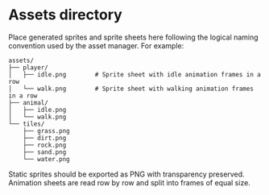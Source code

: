 # Assets directory

Place generated sprites and sprite sheets here following the logical naming
convention used by the asset manager. For example:

```
assets/
├── player/
│   ├── idle.png        # Sprite sheet with idle animation frames in a row
│   └── walk.png        # Sprite sheet with walking animation frames in a row
├── animal/
│   ├── idle.png
│   └── walk.png
└── tiles/
    ├── grass.png
    ├── dirt.png
    ├── rock.png
    ├── sand.png
    └── water.png
```

Static sprites should be exported as PNG with transparency preserved. Animation
sheets are read row by row and split into frames of equal size.

